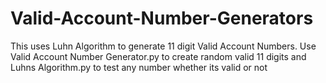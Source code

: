 # Valid-Account-Number-Generators
This uses Luhn Algorithm to generate 11 digit Valid Account Numbers.
Use Valid Account Number Generator.py to create random valid 11 digits and Luhns Algorithm.py to test any number whether its valid or not
